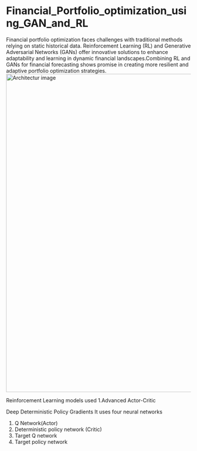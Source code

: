 # Financial_Portfolio_optimization_using_GAN_and_RL
Financial portfolio optimization faces challenges with traditional methods relying on static historical data.​
Reinforcement Learning (RL) and Generative Adversarial Networks (GANs) offer innovative solutions to enhance adaptability and learning in dynamic financial landscapes.​
Combining RL and GANs for financial forecasting shows promise in creating more resilient and adaptive portfolio optimization strategies.
<img width="867" alt="Architectur image" src="https://github.com/RashmithaEttadi/Financial_Portfolio_optimization_using_GAN_and_RL/assets/47919399/ac26dbf4-f2e3-43cd-9871-6dd9fd28a2f7">


Reinforcement Learning models used
1.Advanced Actor-Critic


Deep Deterministic Policy Gradients
It uses four neural networks
1. Q Network(Actor)
2. Deterministic policy network (Critic)
3. Target Q network
4. Target policy network

